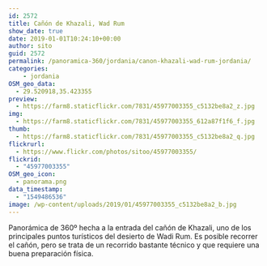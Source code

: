 ```yaml
---
id: 2572
title: Cañón de Khazali, Wad Rum
show_date: true
date: 2019-01-01T10:24:10+00:00
author: sito
guid: 2572
permalink: /panoramica-360/jordania/canon-khazali-wad-rum-jordania/
categories:
    - jordania
OSM_geo_data:
  - 29.520918,35.423355
preview:
  - https://farm8.staticflickr.com/7831/45977003355_c5132be8a2_z.jpg
img:
  - https://farm8.staticflickr.com/7831/45977003355_612a87f1f6_f.jpg
thumb:
  - https://farm8.staticflickr.com/7831/45977003355_c5132be8a2_q.jpg
flickrurl:
  - https://www.flickr.com/photos/sitoo/45977003355/
flickrid:
  - "45977003355"
OSM_geo_icon:
  - panorama.png
data_timestamp:
  - "1549486536"
image: /wp-content/uploads/2019/01/45977003355_c5132be8a2_b.jpg
---
```

Panorámica de 360º hecha a la entrada del cañón de Khazali, uno de los principales puntos turísticos del desierto de Wadi Rum. Es posible recorrer el cañón, pero se trata de un recorrido bastante técnico y que requiere una buena preparación física.